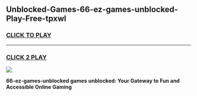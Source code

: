 
## Unblocked-Games-66-ez-games-unblocked-Play-Free-tpxwl
<h3>
<a href="https://premium76.site?title=66-ez-games-unblocked&ref=15A">CLICK TO PLAY</a></h3>
<hr>

<h3>
<a href="https://premium76.site?title=66-ez-games-unblocked&ref=15A">CLICK 2 PLAY</a>
  
</h3>

<a href="https://premium76.site?title=66-ez-games-unblocked&ref=15A"><img src="https://clearcache.store/games.png"></a>


**66-ez-games-unblocked games unblocked: Your Gateway to Fun and Accessible Online Gaming**
